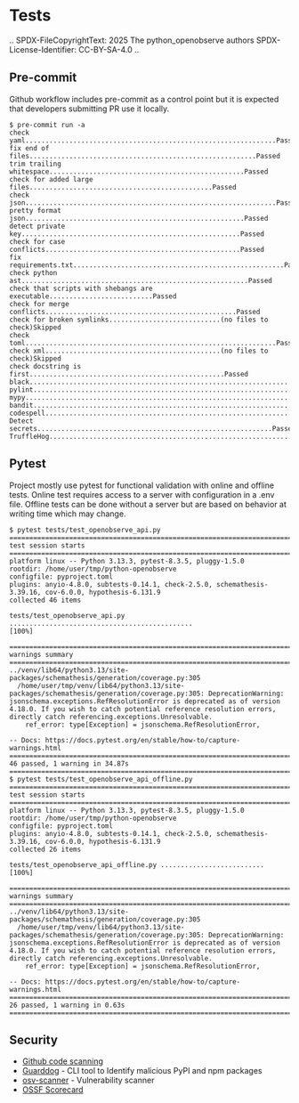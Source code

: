 # Tests

..
    SPDX-FileCopyrightText: 2025 The python_openobserve authors
    SPDX-License-Identifier: CC-BY-SA-4.0
..

## Pre-commit

Github workflow includes pre-commit as a control point but it is expected that developers submitting PR use it locally.

```shell
$ pre-commit run -a
check yaml...............................................................Passed
fix end of files.........................................................Passed
trim trailing whitespace.................................................Passed
check for added large files..............................................Passed
check json...............................................................Passed
pretty format json.......................................................Passed
detect private key.......................................................Passed
check for case conflicts.................................................Passed
fix requirements.txt.....................................................Passed
check python ast.........................................................Passed
check that scripts with shebangs are executable..........................Passed
check for merge conflicts................................................Passed
check for broken symlinks............................(no files to check)Skipped
check toml...............................................................Passed
check xml............................................(no files to check)Skipped
check docstring is first.................................................Passed
black....................................................................Passed
pylint...................................................................Passed
mypy.....................................................................Passed
bandit...................................................................Passed
codespell................................................................Passed
Detect secrets...........................................................Passed
TruffleHog...............................................................Passed
```

## Pytest

Project mostly use pytest for functional validation with online and offline tests. Online test requires access to a server with configuration in a .env file. Offline tests can be done without a server but are based on behavior at writing time which may change.

```shell
$ pytest tests/test_openobserve_api.py
=============================================================================== test session starts ===============================================================================
platform linux -- Python 3.13.3, pytest-8.3.5, pluggy-1.5.0
rootdir: /home/user/tmp/python-openobserve
configfile: pyproject.toml
plugins: anyio-4.8.0, subtests-0.14.1, check-2.5.0, schemathesis-3.39.16, cov-6.0.0, hypothesis-6.131.9
collected 46 items

tests/test_openobserve_api.py ..............................................                                                                                                [100%]

================================================================================ warnings summary =================================================================================
../venv/lib64/python3.13/site-packages/schemathesis/generation/coverage.py:305
  /home/user/tmp/venv/lib64/python3.13/site-packages/schemathesis/generation/coverage.py:305: DeprecationWarning: jsonschema.exceptions.RefResolutionError is deprecated as of version 4.18.0. If you wish to catch potential reference resolution errors, directly catch referencing.exceptions.Unresolvable.
    ref_error: type[Exception] = jsonschema.RefResolutionError,

-- Docs: https://docs.pytest.org/en/stable/how-to/capture-warnings.html
========================================================================= 46 passed, 1 warning in 34.87s ==========================================================================
$ pytest tests/test_openobserve_api_offline.py
=============================================================================== test session starts ===============================================================================
platform linux -- Python 3.13.3, pytest-8.3.5, pluggy-1.5.0
rootdir: /home/user/tmp/python-openobserve
configfile: pyproject.toml
plugins: anyio-4.8.0, subtests-0.14.1, check-2.5.0, schemathesis-3.39.16, cov-6.0.0, hypothesis-6.131.9
collected 26 items

tests/test_openobserve_api_offline.py ..........................                                                                                                            [100%]

================================================================================ warnings summary =================================================================================
../venv/lib64/python3.13/site-packages/schemathesis/generation/coverage.py:305
  /home/user/tmp/venv/lib64/python3.13/site-packages/schemathesis/generation/coverage.py:305: DeprecationWarning: jsonschema.exceptions.RefResolutionError is deprecated as of version 4.18.0. If you wish to catch potential reference resolution errors, directly catch referencing.exceptions.Unresolvable.
    ref_error: type[Exception] = jsonschema.RefResolutionError,

-- Docs: https://docs.pytest.org/en/stable/how-to/capture-warnings.html
========================================================================== 26 passed, 1 warning in 0.63s ==========================================================================
```

## Security

* [Github code scanning](https://docs.github.com/en/code-security/code-scanning/introduction-to-code-scanning/about-code-scanning)
* [Guarddog](https://github.com/DataDog/guarddog) - CLI tool to Identify malicious PyPI and npm packages
* [osv-scanner](https://github.com/google/osv-scanner/) - Vulnerability scanner
* [OSSF Scorecard](https://github.com/marketplace/actions/ossf-scorecard-action)
